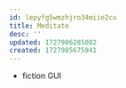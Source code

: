 ```yaml
---
id: lepyfg5wmzhjro34miie2cu
title: Meditate
desc: ''
updated: 1727986285082
created: 1727985675941
---
```


- fiction GUI
